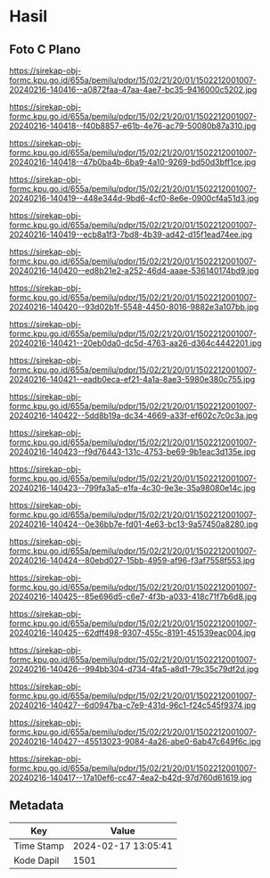 # Hasil

## Foto C Plano

https://sirekap-obj-formc.kpu.go.id/655a/pemilu/pdpr/15/02/21/20/01/1502212001007-20240216-140416--a0872faa-47aa-4ae7-bc35-9416000c5202.jpg

https://sirekap-obj-formc.kpu.go.id/655a/pemilu/pdpr/15/02/21/20/01/1502212001007-20240216-140418--f40b8857-e61b-4e76-ac79-50080b87a310.jpg

https://sirekap-obj-formc.kpu.go.id/655a/pemilu/pdpr/15/02/21/20/01/1502212001007-20240216-140418--47b0ba4b-6ba9-4a10-9269-bd50d3bff1ce.jpg

https://sirekap-obj-formc.kpu.go.id/655a/pemilu/pdpr/15/02/21/20/01/1502212001007-20240216-140419--448e344d-9bd6-4cf0-8e6e-0900cf4a51d3.jpg

https://sirekap-obj-formc.kpu.go.id/655a/pemilu/pdpr/15/02/21/20/01/1502212001007-20240216-140419--ecb8a1f3-7bd8-4b39-ad42-d15f1ead74ee.jpg

https://sirekap-obj-formc.kpu.go.id/655a/pemilu/pdpr/15/02/21/20/01/1502212001007-20240216-140420--ed8b21e2-a252-46d4-aaae-536140174bd9.jpg

https://sirekap-obj-formc.kpu.go.id/655a/pemilu/pdpr/15/02/21/20/01/1502212001007-20240216-140420--93d02b1f-5548-4450-8016-9882e3a107bb.jpg

https://sirekap-obj-formc.kpu.go.id/655a/pemilu/pdpr/15/02/21/20/01/1502212001007-20240216-140421--20eb0da0-dc5d-4763-aa26-d364c4442201.jpg

https://sirekap-obj-formc.kpu.go.id/655a/pemilu/pdpr/15/02/21/20/01/1502212001007-20240216-140421--eadb0eca-ef21-4a1a-8ae3-5980e380c755.jpg

https://sirekap-obj-formc.kpu.go.id/655a/pemilu/pdpr/15/02/21/20/01/1502212001007-20240216-140422--5dd8b19a-dc34-4669-a33f-ef602c7c0c3a.jpg

https://sirekap-obj-formc.kpu.go.id/655a/pemilu/pdpr/15/02/21/20/01/1502212001007-20240216-140423--f9d76443-131c-4753-be69-9b1eac3d135e.jpg

https://sirekap-obj-formc.kpu.go.id/655a/pemilu/pdpr/15/02/21/20/01/1502212001007-20240216-140423--799fa3a5-e1fa-4c30-9e3e-35a98080e14c.jpg

https://sirekap-obj-formc.kpu.go.id/655a/pemilu/pdpr/15/02/21/20/01/1502212001007-20240216-140424--0e36bb7e-fd01-4e63-bc13-9a57450a8280.jpg

https://sirekap-obj-formc.kpu.go.id/655a/pemilu/pdpr/15/02/21/20/01/1502212001007-20240216-140424--80ebd027-15bb-4959-af96-f3af7558f553.jpg

https://sirekap-obj-formc.kpu.go.id/655a/pemilu/pdpr/15/02/21/20/01/1502212001007-20240216-140425--85e696d5-c6e7-4f3b-a033-418c71f7b6d8.jpg

https://sirekap-obj-formc.kpu.go.id/655a/pemilu/pdpr/15/02/21/20/01/1502212001007-20240216-140425--62dff498-9307-455c-8191-451539eac004.jpg

https://sirekap-obj-formc.kpu.go.id/655a/pemilu/pdpr/15/02/21/20/01/1502212001007-20240216-140426--994bb304-d734-4fa5-a8d1-79c35c79df2d.jpg

https://sirekap-obj-formc.kpu.go.id/655a/pemilu/pdpr/15/02/21/20/01/1502212001007-20240216-140427--6d0947ba-c7e9-431d-96c1-f24c545f9374.jpg

https://sirekap-obj-formc.kpu.go.id/655a/pemilu/pdpr/15/02/21/20/01/1502212001007-20240216-140427--45513023-9084-4a26-abe0-6ab47c649f6c.jpg

https://sirekap-obj-formc.kpu.go.id/655a/pemilu/pdpr/15/02/21/20/01/1502212001007-20240216-140417--17a10ef6-cc47-4ea2-b42d-97d760d61619.jpg


## Metadata

| Key        | Value               |
| ---------- | ------------------- |
| Time Stamp | 2024-02-17 13:05:41 |
| Kode Dapil | 1501                |



